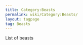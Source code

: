 ```yaml
---
title: Category:Beasts
permalink: wiki/Category:Beasts/
layout: tagpage
tag: Beasts
---
```


List of beasts
